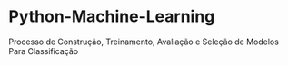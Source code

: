# Python-Machine-Learning
Processo de Construção, Treinamento, Avaliação e Seleção de Modelos Para Classificação
